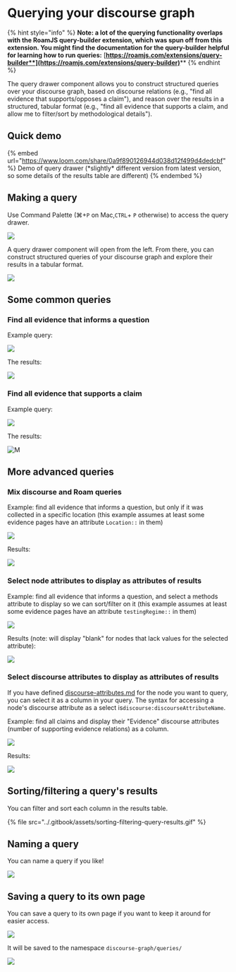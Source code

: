# Querying your discourse graph

{% hint style="info" %}
**Note: a lot of the querying functionality overlaps with the RoamJS query-builder extension, which was spun off from this extension. You might find the documentation for the query-builder helpful for learning how to run queries:** [**https://roamjs.com/extensions/query-builder**](https://roamjs.com/extensions/query-builder)****
{% endhint %}

The query drawer component allows you to construct structured queries over your discourse graph, based on discourse relations (e.g., "find all evidence that supports/opposes a claim"), and reason over the results in a structured, tabular format (e.g., "find all evidence that supports a claim, and allow me to filter/sort by methodological details").&#x20;

## Quick demo

{% embed url="https://www.loom.com/share/0a9f890126944d038d12f499d4dedcbf" %}
Demo of query drawer (\*slightly\* different version from latest version, so some details of the results table are different)
{% endembed %}

## Making a query

Use Command Palette (⌘+`P` on Mac,`CTRL`+ `P` otherwise) to access the query drawer.

![](<../.gitbook/assets/CleanShot 2022-04-01 at 21.40.17.png>)

A query drawer component will open from the left. From there, you can construct structured queries of your discourse graph and explore their results in a tabular format.

![](<../.gitbook/assets/CleanShot 2022-04-01 at 21.41.02@2x.png>)

## Some common queries

### Find all evidence that informs a question

Example query:

![](<../.gitbook/assets/CleanShot 2022-04-01 at 23.47.35@2x.png>)

The results:

![](<../.gitbook/assets/CleanShot 2022-04-01 at 23.47.58@2x.png>)

### Find all evidence that supports a claim

Example query:

![](<../.gitbook/assets/CleanShot 2022-04-01 at 23.52.11@2x.png>)

The results:

![M](<../.gitbook/assets/CleanShot 2022-04-01 at 23.51.39@2x.png>)

## More advanced queries

### Mix discourse and Roam queries

Example: find all evidence that informs a question, but only if it was collected in a specific location (this example assumes at least some evidence pages have an attribute `Location::` in them)

![](<../.gitbook/assets/CleanShot 2022-04-01 at 23.57.43@2x.png>)

Results:

![](<../.gitbook/assets/CleanShot 2022-04-01 at 23.58.22@2x.png>)

### Select node attributes to display as attributes of results

Example: find all evidence that informs a question, and select a methods attribute to display so we can sort/filter on it (this example assumes at least some evidence pages have an attribute `testingRegime::` in them)

![](<../.gitbook/assets/CleanShot 2022-04-02 at 00.01.04@2x.png>)

Results (note: will display "blank" for nodes that lack values for the selected attribute):

![](<../.gitbook/assets/CleanShot 2022-04-02 at 00.01.22@2x.png>)

### Select discourse attributes to display as attributes of results

If you have defined [discourse-attributes.md](exploring-your-discourse-graph/discourse-attributes.md "mention") for the node you want to query, you can select it as a column in your query. The syntax for accessing a node's discourse attribute as a select is`discourse:discourseAttributeName`.

Example: find all claims and display their "Evidence" discourse attributes (number of supporting evidence relations) as a column.&#x20;

![](<../.gitbook/assets/CleanShot 2022-08-10 at 09.33.43@2x.png>)

Results:

![](<../.gitbook/assets/CleanShot 2022-08-10 at 09.34.36@2x.png>)

## Sorting/filtering a query's results

You can filter and sort each column in the results table.

{% file src="../.gitbook/assets/sorting-filtering-query-results.gif" %}

## Naming a query

You can name a query if you like!

![](../.gitbook/assets/rename-query.gif)

## Saving a query to its own page

You can save a query to its own page if you want to keep it around for easier access.&#x20;

![](<../.gitbook/assets/CleanShot 2022-04-02 at 00.14.15@2x.png>)

It will be saved to the namespace `discourse-graph/queries/`

![](<../.gitbook/assets/CleanShot 2022-04-02 at 00.16.26@2x.png>)
